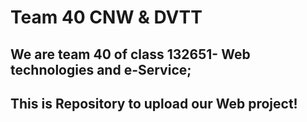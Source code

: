 # Team 40 CNW & DVTT
## We are team 40 of class 132651- Web technologies and e-Service;
## This is Repository to upload our Web project!
